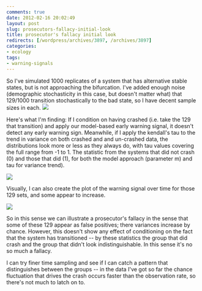 ```yaml
---
comments: true
date: 2012-02-16 20:02:49
layout: post
slug: prosecutors-fallacy-initial-look
title: prosecutor's fallacy initial look
redirects: [/wordpress/archives/3897, /archives/3897]
categories:
- ecology
tags:
- warning-signals
---
```


So I've simulated 1000 replicates of a system that has alternative stable states, but is not approaching the bifurcation.  I've added enough noise (demographic stochasticity in this case, but doesn't matter what) that 129/1000 transition stochastically to the bad state, so I have decent sample sizes in each. 
![]( http://farm8.staticflickr.com/7182/6889477291_fa7d1c407c_o.png )


Here's what I'm finding: If I condition on having crashed (i.e. take the 129 that transition) and apply our model-based early warning signal, it doesn't detect any early warning sign.  Meanwhile, if I apply the kendall's tau to the trend in variance on both crashed and and un-crashed data, the distributions look more or less as they always do, with tau values covering the full range from -1 to 1.  The statistic from the systems that did not crash (0) and those that did (1), for both the model approach (parameter m) and tau for variance trend).

![]( http://farm8.staticflickr.com/7181/6874544461_d58b73d1e7_o.png )


Visually, I can also create the plot of the warning signal over time for those 129 sets, and some appear to increase.

![]( http://farm8.staticflickr.com/7047/6889462817_089da2e38a_o.png )


So in this sense we can illustrate a prosecutor's fallacy in the sense that some of these 129 appear as false positives; there variances increase by chance.  However, this doesn't show any effect of conditioning on the fact that the system has transitioned -- by these statistics the group that did crash and the group that didn't look indistinguishable.  In this sense it's no so much a fallacy.

I can try finer time sampling and see if I can catch a pattern that distinguishes between the groups -- in the data I've got so far the chance fluctuation that drives the crash occurs faster than the
observation rate, so there's not much to latch on to. 
